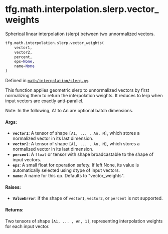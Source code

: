 <div itemscope itemtype="http://developers.google.com/ReferenceObject">
<meta itemprop="name" content="tfg.math.interpolation.slerp.vector_weights" />
<meta itemprop="path" content="Stable" />
</div>

# tfg.math.interpolation.slerp.vector_weights

Spherical linear interpolation (slerp) between two unnormalized vectors.

``` python
tfg.math.interpolation.slerp.vector_weights(
    vector1,
    vector2,
    percent,
    eps=None,
    name=None
)
```



Defined in [`math/interpolation/slerp.py`](https://github.com/tensorflow/graphics/blob/master/tensorflow_graphics/math/interpolation/slerp.py).

<!-- Placeholder for "Used in" -->

This function applies geometric slerp to unnormalized vectors by first
normalizing them to return the interpolation weights. It reduces to lerp when
input vectors are exactly anti-parallel.

Note:
  In the following, A1 to An are optional batch dimensions.

#### Args:

* <b>`vector1`</b>: A tensor of shape `[A1, ... , An, M]`, which stores a normalized
    vector in its last dimension.
* <b>`vector2`</b>: A tensor of shape `[A1, ... , An, M]`, which stores a normalized
    vector in its last dimension.
* <b>`percent`</b>: A `float` or tensor with shape broadcastable to the shape of input
    vectors.
* <b>`eps`</b>: A small float for operation safety. If left None, its value is
    automatically selected using dtype of input vectors.
* <b>`name`</b>: A name for this op. Defaults to "vector_weights".


#### Raises:

* <b>`ValueError`</b>: if the shape of `vector1`, `vector2`, or `percent` is not
    supported.


#### Returns:

Two tensors of shape `[A1, ... , An, 1]`, representing interpolation weights
for each input vector.